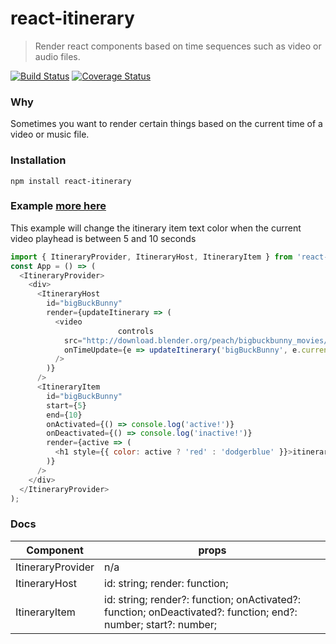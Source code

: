 # react-itinerary
> Render react components based on time sequences such as video or audio files.
 
[![Build Status](https://travis-ci.org/zachrip/react-itinerary.svg?branch=master)](https://travis-ci.org/zachrip/react-itinerary)
[![Coverage Status](https://coveralls.io/repos/github/zachrip/react-itinerary/badge.svg)](https://coveralls.io/github/zachrip/react-itinerary)
### Why
Sometimes you want to render certain things based on the current time of a video or music file.
 
### Installation
```
npm install react-itinerary
```
 
### Example [more here](https://zachrip.github.io/react-itinerary/)
This example will change the itinerary item text color when the current video playhead is between 5 and 10 seconds
```javascript
import { ItineraryProvider, ItineraryHost, ItineraryItem } from 'react-itinerary';
const App = () => (
  <ItineraryProvider>
    <div>
      <ItineraryHost
        id="bigBuckBunny"
        render={updateItinerary => (
          <video
						controls
            src="http://download.blender.org/peach/bigbuckbunny_movies/big_buck_bunny_1080p_h264.mov"
            onTimeUpdate={e => updateItinerary('bigBuckBunny', e.currentTarget.currentTime)}
          />
        )}
      />
      <ItineraryItem
        id="bigBuckBunny"
        start={5}
        end={10}
        onActivated={() => console.log('active!')}
        onDeactivated={() => console.log('inactive!')}
        render={active => (
          <h1 style={{ color: active ? 'red' : 'dodgerblue' }}>itinerary item</h1>
        )}
      />
    </div>
  </ItineraryProvider>
);
```
 
### Docs
| Component         | props                                                                                                          |
|-------------------|----------------------------------------------------------------------------------------------------------------|
| ItineraryProvider | n/a                                                                                                            |
| ItineraryHost     | id: string; render: function;                                                                                  |
| ItineraryItem     | id: string; render?: function; onActivated?: function; onDeactivated?: function; end?: number; start?: number; |